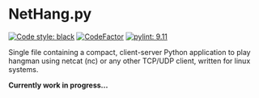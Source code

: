 # NetHang.py
[![Code style: black](https://img.shields.io/badge/code%20style-black-000000.svg)](https://github.com/psf/black)
[![CodeFactor](https://www.codefactor.io/repository/github/magnetrwn/NetHang.py/badge)](https://www.codefactor.io/repository/github/magnetrwn/NetHang.py)
[![pylint: 9.11](https://img.shields.io/badge/pylint-9.11-1c7d9e.svg)](https://github.com/magnetrwn/NetHang/actions)

Single file containing a compact, client-server Python application to play hangman using netcat (nc) or any other TCP/UDP client, written for linux systems.

**Currently work in progress...**
